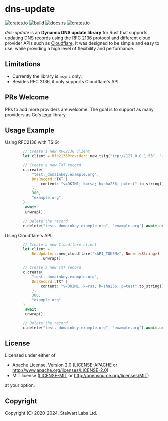 # dns-update

[![crates.io](https://img.shields.io/crates/v/dns-update)](https://crates.io/crates/dns-update)
[![build](https://github.com/stalwartlabs/dns-update/actions/workflows/rust.yml/badge.svg)](https://github.com/stalwartlabs/dns-update/actions/workflows/rust.yml)
[![docs.rs](https://img.shields.io/docsrs/dns-update)](https://docs.rs/dns-update)
[![crates.io](https://img.shields.io/crates/l/dns-update)](http://www.apache.org/licenses/LICENSE-2.0)

_dns-update_ is an **Dynamic DNS update library** for Rust that supports updating DNS records using the [RFC 2136](https://datatracker.ietf.org/doc/html/rfc2136) protocol
and different cloud provider APIs such as [Cloudflare](https://www.cloudflare.com/). It was designed to be simple and easy to use, while providing a high level of flexibility
 and performance. 
 
## Limitations
 
- Currently the library is `async` only.
- Besides RFC 2136, it only supports Cloudflare's API. 

## PRs Welcome

PRs to add more providers are welcome. The goal is to support as many providers as Go's [lego](https://go-acme.github.io/lego/dns/) library.

## Usage Example

Using RFC2136 with TSIG:

```rust
        // Create a new RFC2136 client
        let client = Rfc2136Provider::new_tsig("tcp://127.0.0.1:53", "<KEY_NAME>", STANDARD.decode("<TSIG_KEY>").unwrap(), TsigAlgorithm::HmacSha512).unwrap();

        // Create a new TXT record
        c.create(
            "test._domainkey.example.org",
            DnsRecord::TXT {
                content: "v=DKIM1; k=rsa; h=sha256; p=test".to_string(),
            },
            300,
            "example.org",
        )
        .await
        .unwrap();

        // Delete the record
        c.delete("test._domainkey.example.org", "example.org").await.unwrap();
```

Using Cloudflare's API:

```rust
        // Create a new Cloudflare client
        let client =
            DnsUpdater::new_cloudflare("<API_TOKEN>", None::<String>)
                .unwrap();

        // Create a new TXT record
        c.create(
            "test._domainkey.example.org",
            DnsRecord::TXT {
                content: "v=DKIM1; k=rsa; h=sha256; p=test".to_string(),
            },
            300,
            "example.org",
        )
        .await
        .unwrap();

        // Delete the record
        c.delete("test._domainkey.example.org", "example.org").await.unwrap();
```

## License

Licensed under either of

 * Apache License, Version 2.0 ([LICENSE-APACHE](LICENSE-APACHE) or http://www.apache.org/licenses/LICENSE-2.0)
 * MIT license ([LICENSE-MIT](LICENSE-MIT) or http://opensource.org/licenses/MIT)

at your option.

## Copyright

Copyright (C) 2020-2024, Stalwart Labs Ltd.
